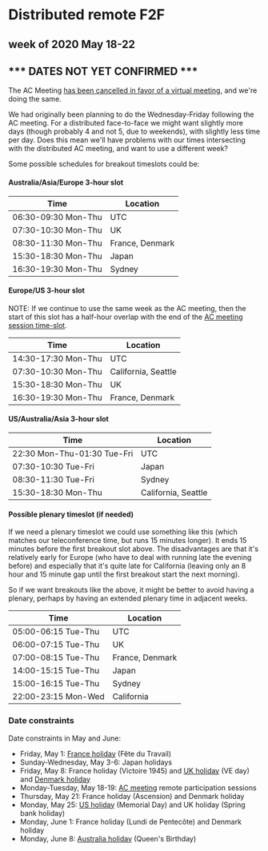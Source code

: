 # Distributed remote F2F
## week of 2020 May 18-22
## *** DATES NOT YET CONFIRMED ***

The AC Meeting [has been cancelled in favor of a virtual meeting](https://lists.w3.org/Archives/Member/w3c-ac-members/2020JanMar/0025.html), and we're doing the same.

We had originally been planning to do the Wednesday-Friday following the AC meeting.  For a distributed face-to-face we might want slightly more days (though probably 4 and not 5, due to weekends), with slightly less time per day.  Does this mean we'll have problems with our times intersecting with the distributed AC meeting, and want to use a different week?


Some possible schedules for breakout timeslots could be:

#### Australia/Asia/Europe 3-hour slot

| Time                | Location        |
| ------------------- | --------------- |
| 06:30-09:30 Mon-Thu | UTC             |
| 07:30-10:30 Mon-Thu | UK              |
| 08:30-11:30 Mon-Thu | France, Denmark |
| 15:30-18:30 Mon-Thu | Japan           |
| 16:30-19:30 Mon-Thu | Sydney          |

#### Europe/US 3-hour slot

NOTE: If we continue to use the same week as the AC meeting, then the start of this slot has a half-hour overlap with the end of the [AC meeting session time-slot](https://lists.w3.org/Archives/Member/tag/2020Apr/0000.html).

| Time                | Location            |
| ------------------- | ------------------- |
| 14:30-17:30 Mon-Thu | UTC                 |
| 07:30-10:30 Mon-Thu | California, Seattle |
| 15:30-18:30 Mon-Thu | UK                  |
| 16:30-19:30 Mon-Thu | France, Denmark     |

#### US/Australia/Asia 3-hour slot

| Time                        | Location            |
| --------------------------- | ------------------- |
| 22:30 Mon-Thu-01:30 Tue-Fri | UTC                 |
| 07:30-10:30 Tue-Fri         | Japan               |
| 08:30-11:30 Tue-Fri         | Sydney              |
| 15:30-18:30 Mon-Thu         | California, Seattle |

#### Possible plenary timeslot (if needed)

If we need a plenary timeslot we could use something like this (which matches our teleconference time, but runs 15 minutes longer).  It ends 15 minutes before the first breakout slot above.  The disadvantages are that it's relatively early for Europe (who have to deal with running late the evening before) and especially that it's quite late for California (leaving only an 8 hour and 15 minute gap until the first breakout start the next morning).

So if we want breakouts like the above, it might be better to avoid having a plenary, perhaps by having an extended plenary time in adjacent weeks.

| Time                | Location        |
| ------------------- | --------------- |
| 05:00-06:15 Tue-Thu | UTC             |
| 06:00-07:15 Tue-Thu | UK              |
| 07:00-08:15 Tue-Thu | France, Denmark |
| 14:00-15:15 Tue-Thu | Japan           |
| 15:00-16:15 Tue-Thu | Sydney          |
| 22:00-23:15 Mon-Wed | California      |

### Date constraints

Date constraints in May and June:
* Friday, May 1: [France holiday](https://www.service-public.fr/particuliers/vosdroits/F24496) (Fête du Travail)
* Sunday-Wednesday, May 3-6: Japan holidays
* Friday, May 8: France holiday (Victoire 1945) and [UK holiday](https://www.gov.uk/bank-holidays) (VE day) and [Denmark holiday](https://www.timeanddate.com/holidays/denmark/)
* Monday-Tuesday, May 18-19: [AC meeting](https://lists.w3.org/Archives/Member/w3c-ac-members/2020JanMar/0025.html) remote participation sessions
* Thursday, May 21: France holiday (Ascension) and Denmark holiday
* Monday, May 25: [US holiday](https://www.opm.gov/policy-data-oversight/pay-leave/federal-holidays/#url=2020) (Memorial Day) and UK holiday (Spring bank holiday)
* Monday, June 1: France holiday (Lundi de Pentecôte) and Denmark holiday
* Monday, June 8: [Australia holiday](https://www.australia.gov.au/about-australia/special-dates-and-events/public-holidays#nsw) (Queen's Birthday)
